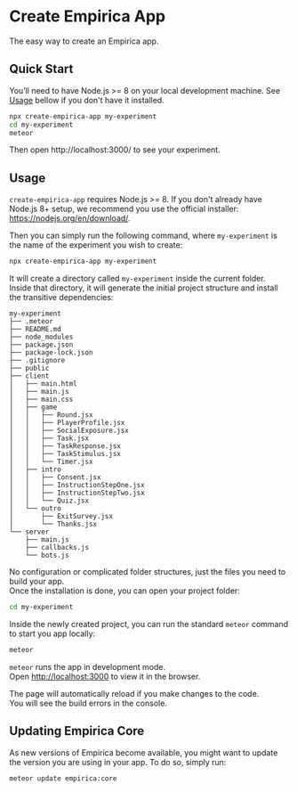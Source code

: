 # Create Empirica App

The easy way to create an Empirica app.

## Quick Start

You’ll need to have Node.js >= 8 on your local development machine. See
[Usage](#usage) bellow if you don't have it installed.

```sh
npx create-empirica-app my-experiment
cd my-experiment
meteor
```

Then open http://localhost:3000/ to see your experiment.

## Usage

`create-empirica-app` requires Node.js >= 8. If you don't already have
Node.js 8+ setup, we recommend you use the official installer:
https://nodejs.org/en/download/.

Then you can simply run the following command, where `my-experiment` is the name
of the experiment you wish to create:

```sh
npx create-empirica-app my-experiment
```

It will create a directory called `my-experiment` inside the current folder.<br>
Inside that directory, it will generate the initial project structure and
install the transitive dependencies:

```
my-experiment
├── .meteor
├── README.md
├── node_modules
├── package.json
├── package-lock.json
├── .gitignore
├── public
├── client
│   ├── main.html
│   ├── main.js
│   ├── main.css
│   ├── game
│   │   ├── Round.jsx
│   │   ├── PlayerProfile.jsx
│   │   ├── SocialExposure.jsx
│   │   ├── Task.jsx
│   │   ├── TaskResponse.jsx
│   │   ├── TaskStimulus.jsx
│   │   └── Timer.jsx
│   ├── intro
│   │   ├── Consent.jsx
│   │   ├── InstructionStepOne.jsx
│   │   ├── InstructionStepTwo.jsx
│   │   └── Quiz.jsx
│   └── outro
│       ├── ExitSurvey.jsx
│       └── Thanks.jsx
└── server
    ├── main.js
    ├── callbacks.js
    └── bots.js
```

No configuration or complicated folder structures, just the files you need to
build your app.  
Once the installation is done, you can open your project folder:

```sh
cd my-experiment
```

Inside the newly created project, you can run the standard `meteor` command to
start you app locally:

```sh
meteor
```

`meteor` runs the app in development mode.<br>
Open [http://localhost:3000](http://localhost:3000) to view it in the browser.

The page will automatically reload if you make changes to the code.<br>
You will see the build errors in the console.

## Updating Empirica Core

As new versions of Empirica become available, you might want to update the
version you are using in your app. To do so, simply run:

```sh
meteor update empirica:core
```
